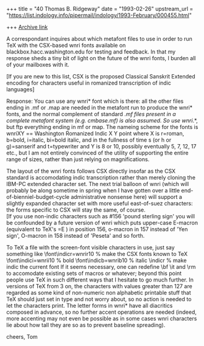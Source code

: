 +++
title = "40 Thomas B. Ridgeway"
date = "1993-02-26"
upstream_url = "https://list.indology.info/pipermail/indology/1993-February/000455.html"

+++
[Archive link](https://list.indology.info/pipermail/indology/1993-February/000455.html)

A correspondant inquires about which metafont files to use in order
to run TeX with the CSX-based wnri fonts available on 
blackbox.hacc.washington.edu for testing and feedback.  In that my response
sheds a tiny bit of light on the future of the wnri fonts, I burden
all of your mailboxes with it.

[If you are new to this list, CSX is the proposed Classical Sanskrit
Extended encoding for characters useful in romanized transcription
of indic languages]

Response:
  You can use any wnri* font which is there: all the other files ending in .mf
or .map are needed in the metafont run to produce the wnri* fonts, and the
normal complement of standard *.mf files present in a complete metafont system
(e.g. cmbase.mf) is also assumed.  So use wnri*.*, but ftp everything ending in
mf or map.
The nameing scheme for the fonts is
wnriXY ==
   Washington Romanized Indic X Y point
      where X is r=roman, b=bold, i=italic, bi=bold italic, and
            in the fullness of time s (or h or g)=sanserif and t=typewriter
      and   Y is 8 or 10, possibly eventually 5, 7, 12, 17 etc., but
            I am not entirely convinced of the utility of supporting
            the entire range of sizes, rather than just relying on
            magnifications.

   The layout of the wnri fonts follows CSX directly insofar as the CSX
standard is accomodating indic transcription rather than merely cloning
the IBM-PC extended character set.  The next trial balloon of wnri (which
will probably be along sometime in spring when I have gotten over a little
end-of-bienniel-budget-cycle administrative nonsense here) will support 
a slightly expanded character set with more useful east-of-suez characters: 
the forms specific to CSX will stay the same, of course.  
[If you use non-indic characters such as #156 'pound sterling sign' 
you will be confounded by a future version of wnri which puts upper-case 
E-macron (equivalent to TeX's \=E ) in position 156, o-macron in 157 
instead of 'Yen sign', O-macron in 158 instead of 'Peseta' and so forth.

To TeX a file with the screen-font visible characters in use, just say 
something like \font\indicr=wnrir10  % make the CSX fonts known to TeX
               \font\indici=wnrii10 % bold
               \font\indicb=wnrib10 % italic
               \indicr             % make indic the current font
If it seems necessary, one can redefine \bf \it and \rm to accomodate
existing sets of macros or whatever; beyond this point people use TeX in
such different ways that I hesitate to go much further.  In versions of
TeX from 3 on, the characters with values greater than 127 are regarded as
some kind of non-numeric non alphabetic printable stuff that TeX should
just set in type and not worry about, so no action is needed to let the
characters print.  The letter forms in wnri* have all diacritics composed
in advance, so no further accent operations are needed (indeed, more accenting
may not even be possible as in some cases wnri characters lie about how tall
they are so as to prevent baseline spreading).

cheers,
Tom




